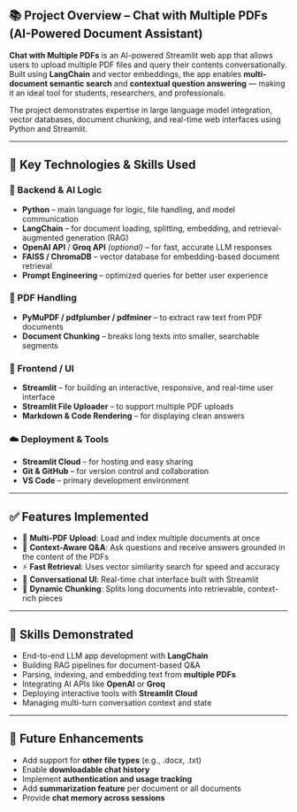 ## 📚 Project Overview – Chat with Multiple PDFs (AI-Powered Document Assistant)

**Chat with Multiple PDFs** is an AI-powered Streamlit web app that allows users to upload multiple PDF files and query their contents conversationally. Built using **LangChain** and vector embeddings, the app enables **multi-document semantic search** and **contextual question answering** — making it an ideal tool for students, researchers, and professionals.

The project demonstrates expertise in large language model integration, vector databases, document chunking, and real-time web interfaces using Python and Streamlit.

---

## 🧠 Key Technologies & Skills Used

### 🐍 Backend & AI Logic
- **Python** – main language for logic, file handling, and model communication
- **LangChain** – for document loading, splitting, embedding, and retrieval-augmented generation (RAG)
- **OpenAI API** / **Groq API** *(optional)* – for fast, accurate LLM responses
- **FAISS / ChromaDB** – vector database for embedding-based document retrieval
- **Prompt Engineering** – optimized queries for better user experience

### 📁 PDF Handling
- **PyMuPDF / pdfplumber / pdfminer** – to extract raw text from PDF documents
- **Document Chunking** – breaks long texts into smaller, searchable segments

### 🎨 Frontend / UI
- **Streamlit** – for building an interactive, responsive, and real-time user interface
- **Streamlit File Uploader** – to support multiple PDF uploads
- **Markdown & Code Rendering** – for displaying clean answers

### ☁️ Deployment & Tools
- **Streamlit Cloud** – for hosting and easy sharing
- **Git & GitHub** – for version control and collaboration
- **VS Code** – primary development environment

---

## ✅ Features Implemented
- 📂 **Multi-PDF Upload**: Load and index multiple documents at once
- 🧠 **Context-Aware Q&A**: Ask questions and receive answers grounded in the content of the PDFs
- ⚡ **Fast Retrieval**: Uses vector similarity search for speed and accuracy
- 💬 **Conversational UI**: Real-time chat interface built with Streamlit
- 🔁 **Dynamic Chunking**: Splits long documents into retrievable, context-rich pieces

---

## 🚀 Skills Demonstrated
- End-to-end LLM app development with **LangChain**
- Building RAG pipelines for document-based Q&A
- Parsing, indexing, and embedding text from **multiple PDFs**
- Integrating AI APIs like **OpenAI** or **Groq**
- Deploying interactive tools with **Streamlit Cloud**
- Managing multi-turn conversation context and state

---

## 🔮 Future Enhancements
- Add support for **other file types** (e.g., .docx, .txt)
- Enable **downloadable chat history**
- Implement **authentication and usage tracking**
- Add **summarization feature** per document or all documents
- Provide **chat memory across sessions**


